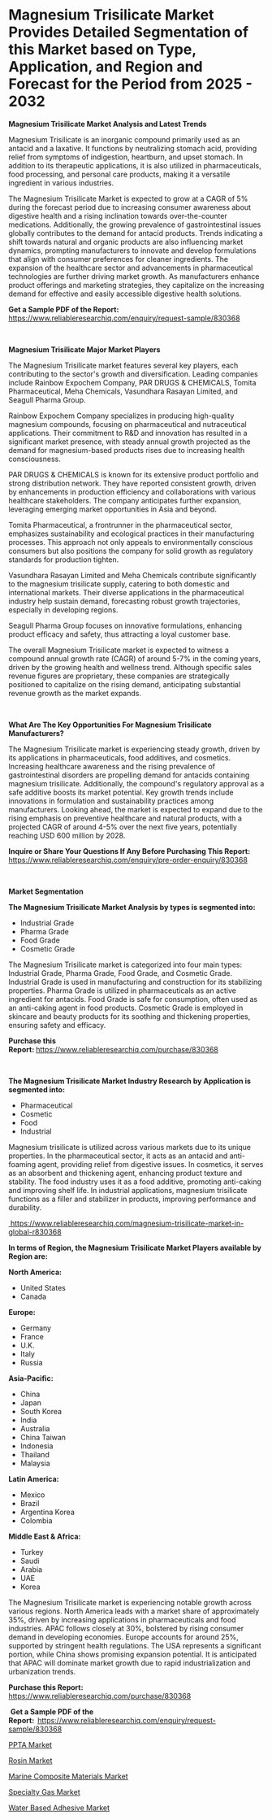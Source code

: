 <p><h1>Magnesium Trisilicate Market Provides Detailed Segmentation of this Market based on Type, Application, and Region and Forecast for the Period from 2025 - 2032</h1></p><p><strong>Magnesium Trisilicate Market Analysis and Latest Trends</strong></p>
<p><p>Magnesium Trisilicate is an inorganic compound primarily used as an antacid and a laxative. It functions by neutralizing stomach acid, providing relief from symptoms of indigestion, heartburn, and upset stomach. In addition to its therapeutic applications, it is also utilized in pharmaceuticals, food processing, and personal care products, making it a versatile ingredient in various industries.</p><p>The Magnesium Trisilicate Market is expected to grow at a CAGR of 5% during the forecast period due to increasing consumer awareness about digestive health and a rising inclination towards over-the-counter medications. Additionally, the growing prevalence of gastrointestinal issues globally contributes to the demand for antacid products. Trends indicating a shift towards natural and organic products are also influencing market dynamics, prompting manufacturers to innovate and develop formulations that align with consumer preferences for cleaner ingredients. The expansion of the healthcare sector and advancements in pharmaceutical technologies are further driving market growth. As manufacturers enhance product offerings and marketing strategies, they capitalize on the increasing demand for effective and easily accessible digestive health solutions.</p></p>
<p><strong>Get a Sample PDF of the Report:&nbsp;</strong> <a href="https://www.reliableresearchiq.com/enquiry/request-sample/830368?utm_campaign=99&utm_medium=2&utm_source=Github&utm_content=ia&utm_term=01042025&utm_id=magnesium-trisilicate">https://www.reliableresearchiq.com/enquiry/request-sample/830368</a></p>
<p>&nbsp;</p>
<p><strong>Magnesium Trisilicate Major Market Players</strong></p>
<p><p>The Magnesium Trisilicate market features several key players, each contributing to the sector's growth and diversification. Leading companies include Rainbow Expochem Company, PAR DRUGS & CHEMICALS, Tomita Pharmaceutical, Meha Chemicals, Vasundhara Rasayan Limited, and Seagull Pharma Group.</p><p>Rainbow Expochem Company specializes in producing high-quality magnesium compounds, focusing on pharmaceutical and nutraceutical applications. Their commitment to R&D and innovation has resulted in a significant market presence, with steady annual growth projected as the demand for magnesium-based products rises due to increasing health consciousness.</p><p>PAR DRUGS & CHEMICALS is known for its extensive product portfolio and strong distribution network. They have reported consistent growth, driven by enhancements in production efficiency and collaborations with various healthcare stakeholders. The company anticipates further expansion, leveraging emerging market opportunities in Asia and beyond.</p><p>Tomita Pharmaceutical, a frontrunner in the pharmaceutical sector, emphasizes sustainability and ecological practices in their manufacturing processes. This approach not only appeals to environmentally conscious consumers but also positions the company for solid growth as regulatory standards for production tighten.</p><p>Vasundhara Rasayan Limited and Meha Chemicals contribute significantly to the magnesium trisilicate supply, catering to both domestic and international markets. Their diverse applications in the pharmaceutical industry help sustain demand, forecasting robust growth trajectories, especially in developing regions.</p><p>Seagull Pharma Group focuses on innovative formulations, enhancing product efficacy and safety, thus attracting a loyal customer base. </p><p>The overall Magnesium Trisilicate market is expected to witness a compound annual growth rate (CAGR) of around 5-7% in the coming years, driven by the growing health and wellness trend. Although specific sales revenue figures are proprietary, these companies are strategically positioned to capitalize on the rising demand, anticipating substantial revenue growth as the market expands.</p></p>
<p>&nbsp;</p>
<p><strong>What Are The Key Opportunities For Magnesium Trisilicate Manufacturers?</strong></p>
<p><p>The Magnesium Trisilicate market is experiencing steady growth, driven by its applications in pharmaceuticals, food additives, and cosmetics. Increasing healthcare awareness and the rising prevalence of gastrointestinal disorders are propelling demand for antacids containing magnesium trisilicate. Additionally, the compound's regulatory approval as a safe additive boosts its market potential. Key growth trends include innovations in formulation and sustainability practices among manufacturers. Looking ahead, the market is expected to expand due to the rising emphasis on preventive healthcare and natural products, with a projected CAGR of around 4-5% over the next five years, potentially reaching USD 600 million by 2028.</p></p>
<p><strong>Inquire or Share Your Questions If Any Before Purchasing This Report:</strong> <a href="https://www.reliableresearchiq.com/enquiry/pre-order-enquiry/830368?utm_campaign=99&utm_medium=2&utm_source=Github&utm_content=ia&utm_term=01042025&utm_id=magnesium-trisilicate">https://www.reliableresearchiq.com/enquiry/pre-order-enquiry/830368</a></p>
<p>&nbsp;</p>
<p><strong>Market Segmentation</strong></p>
<p><strong>The Magnesium Trisilicate Market Analysis by types is segmented into:</strong></p>
<p><ul><li>Industrial Grade</li><li>Pharma Grade</li><li>Food Grade</li><li>Cosmetic Grade</li></ul></p>
<p><p>The Magnesium Trisilicate market is categorized into four main types: Industrial Grade, Pharma Grade, Food Grade, and Cosmetic Grade. Industrial Grade is used in manufacturing and construction for its stabilizing properties. Pharma Grade is utilized in pharmaceuticals as an active ingredient for antacids. Food Grade is safe for consumption, often used as an anti-caking agent in food products. Cosmetic Grade is employed in skincare and beauty products for its soothing and thickening properties, ensuring safety and efficacy.</p></p>
<p><strong>Purchase this Report:&nbsp;</strong><a href="https://www.reliableresearchiq.com/purchase/830368?utm_campaign=99&utm_medium=2&utm_source=Github&utm_content=ia&utm_term=01042025&utm_id=magnesium-trisilicate">https://www.reliableresearchiq.com/purchase/830368</a></p>
<p>&nbsp;</p>
<p><strong>The Magnesium Trisilicate Market Industry Research by Application is segmented into:</strong></p>
<p><ul><li>Pharmaceutical</li><li>Cosmetic</li><li>Food</li><li>Industrial</li></ul></p>
<p><p>Magnesium trisilicate is utilized across various markets due to its unique properties. In the pharmaceutical sector, it acts as an antacid and anti-foaming agent, providing relief from digestive issues. In cosmetics, it serves as an absorbent and thickening agent, enhancing product texture and stability. The food industry uses it as a food additive, promoting anti-caking and improving shelf life. In industrial applications, magnesium trisilicate functions as a filler and stabilizer in products, improving performance and durability.</p></p>
<p><a href="https://www.reliableresearchiq.com/magnesium-trisilicate-market-in-global-r830368?utm_campaign=99&utm_medium=2&utm_source=Github&utm_content=ia&utm_term=01042025&utm_id=magnesium-trisilicate">&nbsp;https://www.reliableresearchiq.com/magnesium-trisilicate-market-in-global-r830368</a></p>
<p><strong>In terms of Region, the Magnesium Trisilicate Market Players available by Region are:</strong></p>
<p>
    <p> <strong> North America: </strong>
        <ul>
            <li>United States</li>
            <li>Canada</li>
        </ul>
        </p> 
    <p> <strong> Europe: </strong>
        <ul>
            <li>Germany</li>
            <li>France</li>
            <li>U.K.</li>
            <li>Italy</li>
            <li>Russia</li>
        </ul>
        </p> 
    <p> <strong> Asia-Pacific: </strong>
        <ul>
            <li>China</li>
            <li>Japan</li>
            <li>South Korea</li>
            <li>India</li>
            <li>Australia</li>
            <li>China Taiwan</li>
            <li>Indonesia</li>
            <li>Thailand</li>
            <li>Malaysia</li>
        </ul>
        </p> 
    <p> <strong> Latin America: </strong>
        <ul>
            <li>Mexico</li>
            <li>Brazil</li>
            <li>Argentina Korea</li>
            <li>Colombia</li>
        </ul>
        </p> 
    <p> <strong> Middle East & Africa: </strong>
        <ul>
            <li>Turkey</li>
            <li>Saudi</li>
            <li>Arabia</li>
            <li>UAE</li>
            <li>Korea</li>
        </ul>
    </p>
    </p>
<p><p>The Magnesium Trisilicate market is experiencing notable growth across various regions. North America leads with a market share of approximately 35%, driven by increasing applications in pharmaceuticals and food industries. APAC follows closely at 30%, bolstered by rising consumer demand in developing economies. Europe accounts for around 25%, supported by stringent health regulations. The USA represents a significant portion, while China shows promising expansion potential. It is anticipated that APAC will dominate market growth due to rapid industrialization and urbanization trends.</p></p>
<p><strong>Purchase this Report: </strong><a href="https://www.reliableresearchiq.com/purchase/830368?utm_campaign=99&utm_medium=2&utm_source=Github&utm_content=ia&utm_term=01042025&utm_id=magnesium-trisilicate">https://www.reliableresearchiq.com/purchase/830368</a></p>
<p>&nbsp;<strong>Get a Sample PDF of the Report:&nbsp;&nbsp;</strong><a href="https://www.reliableresearchiq.com/enquiry/request-sample/830368?utm_campaign=99&utm_medium=2&utm_source=Github&utm_content=ia&utm_term=01042025&utm_id=magnesium-trisilicate">https://www.reliableresearchiq.com/enquiry/request-sample/830368</a></p>
<p><strong></strong></p>
<p><p><a href="https://github.com/atawanyeze/Market-Research-Report-List-1/blob/main/ppta-market.md?utm_campaign=99&utm_medium=2&utm_source=Github&utm_content=ia&utm_term=01042025&utm_id=magnesium-trisilicate">PPTA Market</a></p><p><a href="https://github.com/afghatakito29/Market-Research-Report-List-1/blob/main/rosin-market.md?utm_campaign=99&utm_medium=2&utm_source=Github&utm_content=ia&utm_term=01042025&utm_id=magnesium-trisilicate">Rosin Market</a></p><p><a href="https://github.com/eimutelufta/Market-Research-Report-List-1/blob/main/marine-composite-materials-market.md?utm_campaign=99&utm_medium=2&utm_source=Github&utm_content=ia&utm_term=01042025&utm_id=magnesium-trisilicate">Marine Composite Materials Market</a></p><p><a href="https://github.com/saqafidrahea/Market-Research-Report-List-1/blob/main/specialty-gas-market.md?utm_campaign=99&utm_medium=2&utm_source=Github&utm_content=ia&utm_term=01042025&utm_id=magnesium-trisilicate">Specialty Gas Market</a></p><p><a href="https://github.com/vespigeakexc/Market-Research-Report-List-1/blob/main/water-based-adhesive-market.md?utm_campaign=99&utm_medium=2&utm_source=Github&utm_content=ia&utm_term=01042025&utm_id=magnesium-trisilicate">Water Based Adhesive Market</a></p></p>